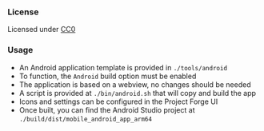 ### License 
Licensed under [CC0](https://creativecommons.org/share-your-work/public-domain/cc0)

### Usage
- An Android application template is provided in `./tools/android`
- To function, the `Android` build option must be enabled
- The application is based on a webview, no changes should be needed
- A script is provided at `./bin/android.sh` that will copy and build the app
- Icons and settings can be configured in the Project Forge UI
- Once built, you can find the Android Studio project at `./build/dist/mobile_android_app_arm64`
